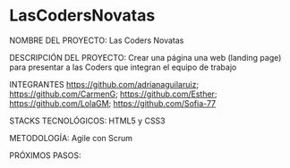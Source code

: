 # LasCodersNovatas

NOMBRE DEL PROYECTO: Las Coders Novatas

DESCRIPCIÓN DEL PROYECTO: Crear una página una web (landing page) 
para presentar a las Coders que integran
el equipo de trabajo

INTEGRANTES
https://github.com/adrianaguilaruiz; 
https://github.com/CarmenG; 
https://github.com/Esther;
https://github.com/LolaGM;
https://github.com/Sofia-77

STACKS TECNOLÓGICOS: HTML5 y CSS3

METODOLOGÍA: Agile con Scrum

PRÓXIMOS PASOS: 


